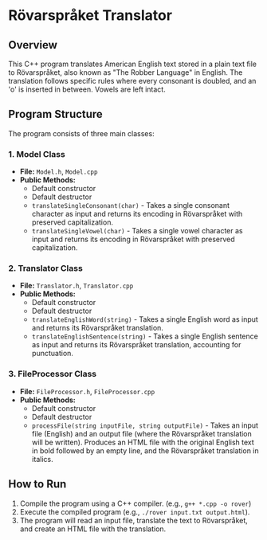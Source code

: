 # Rövarspråket Translator

## Overview

This C++ program translates American English text stored in a plain text file to Rövarspråket, also known as "The Robber Language" in English. The translation follows specific rules where every consonant is doubled, and an 'o' is inserted in between. Vowels are left intact.

## Program Structure

The program consists of three main classes:

### 1. Model Class

- **File:** `Model.h`, `Model.cpp`
- **Public Methods:**
    - Default constructor
    - Default destructor
    - `translateSingleConsonant(char)` - Takes a single consonant character as input and returns its encoding in Rövarspråket with preserved capitalization.
    - `translateSingleVowel(char)` - Takes a single vowel character as input and returns its encoding in Rövarspråket with preserved capitalization.

### 2. Translator Class

- **File:** `Translator.h`, `Translator.cpp`
- **Public Methods:**
    - Default constructor
    - Default destructor
    - `translateEnglishWord(string)` - Takes a single English word as input and returns its Rövarspråket translation.
    - `translateEnglishSentence(string)` - Takes a single English sentence as input and returns its Rövarspråket translation, accounting for punctuation.

### 3. FileProcessor Class

- **File:** `FileProcessor.h`, `FileProcessor.cpp`
- **Public Methods:**
    - Default constructor
    - Default destructor
    - `processFile(string inputFile, string outputFile)` - Takes an input file (English) and an output file (where the Rövarspråket translation will be written). Produces an HTML file with the original English text in bold followed by an empty line, and the Rövarspråket translation in italics.

## How to Run

1. Compile the program using a C++ compiler. (e.g., `g++ *.cpp -o rover`)
2. Execute the compiled program (e.g., `./rover input.txt output.html`).
3. The program will read an input file, translate the text to Rövarspråket, and create an HTML file with the translation.
